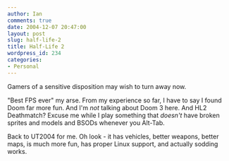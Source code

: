 ```yaml
---
author: Ian
comments: true
date: 2004-12-07 20:47:00
layout: post
slug: half-life-2
title: Half-Life 2
wordpress_id: 234
categories:
- Personal
---
```


Gamers of a sensitive disposition may wish to turn away now.  

"Best FPS ever" my arse.  From my experience so far, I have to say I found Doom far more fun.  And I'm *not* talking about Doom 3 here.  And HL2 Deathmatch?  Excuse me while I play something that *doesn't* have broken sprites and models and BSODs whenever you Alt-Tab.  

Back to UT2004 for me.  Oh look - it has vehicles, better weapons, better maps, is much more fun, has proper Linux support, and actually sodding works.
